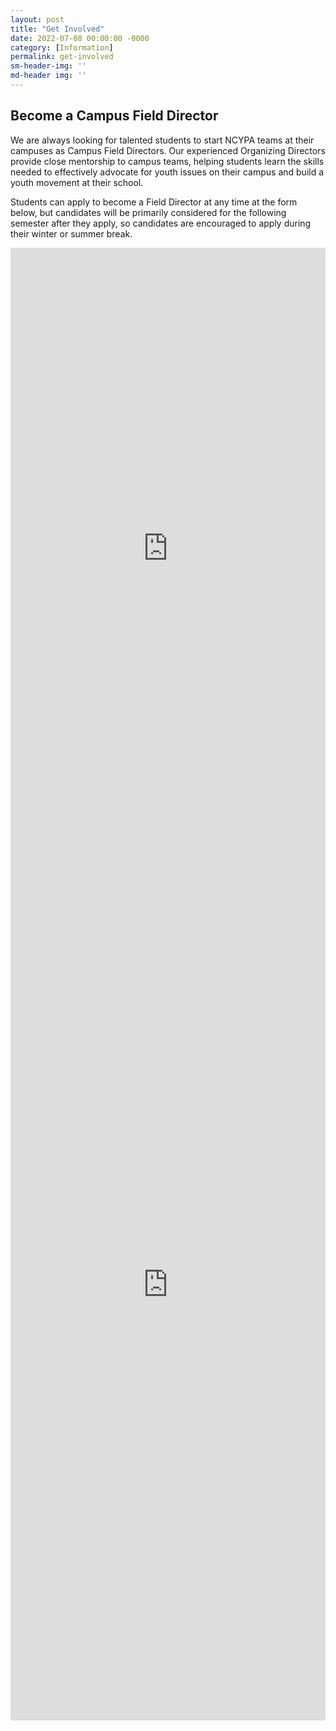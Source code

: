 ```yaml
---
layout: post
title: "Get Involved"
date: 2022-07-08 00:00:00 -0000
category: [Information]
permalink: get-involved
sm-header-img: ''
md-header img: ''
---
```


## Become a Campus Field Director
We are always looking for talented students to start NCYPA teams at their campuses as Campus Field Directors. Our experienced Organizing Directors provide close mentorship to campus teams, helping students learn the skills needed to effectively advocate for youth issues on their campus and build a youth movement at their school.

Students can apply to become a Field Director at any time at the form below, but candidates will be primarily considered for the following semester after they apply, so candidates are encouraged to apply during their winter or summer break.



<iframe src="https://docs.google.com/forms/d/e/1FAIpQLSdirKg5havotWp2KCw5m9nAfdApCesO9lVnJ5zc8SwXRuffxA/viewform?embedded=true" width="100%" height="962px" style="min-height:962px" frameborder="0" marginheight="0" marginwidth="0">Loading…</iframe>

<iframe src="https://docs.google.com/forms/d/e/1FAIpQLSdky8c8x5_ghsidNehuPCVkULOTI9zO71jnz32oO-MX1ZiCkQ/viewform?embedded=true" width="100%" height="1394px" style="min-height:1394px" frameborder="0" marginheight="0" marginwidth="0">Loading…</iframe>


<!--
## Stay in Touch
Sign up for our newsletter for updates on our work, petitions and protests you can support, and voting information.

<form class="rendered-form" action="https://docs.google.com/forms/u/0/d/e/1FAIpQLSdirKg5havotWp2KCw5m9nAfdApCesO9lVnJ5zc8SwXRuffxA/formResponse"  method="post" target="hidden_iframe" onsubmit="submitted=true;">
    <div class="row">
        <div class="formbuilder-text form-group field-entry-273742155 col-xs-12 col-md-5">
            <label for="entry-273742155" class="formbuilder-text-label">First Name
                <span class="formbuilder-required">*</span></label>
            <input type="text" class="form-control" name="entry.273742155" access="false" id="entry-273742155" required="required" aria-required="true">
        </div>
        <div class="formbuilder-text form-group field-entry-439177223 col-xs-12 col-md-5 col-md-offset-2">
            <label for="entry-439177223" class="formbuilder-text-label">Last Name
                <span class="formbuilder-required">*</span></label>
            <input type="text" class="form-control" name="entry.439177223" access="false" id="entry-439177223" required="required" aria-required="true">
        </div>
    </div>
    <div class="formbuilder-text form-group field-entry-1357238476 col-xs-12">
        <label for="entry-1357238476" class="formbuilder-text-label">Email<span class="formbuilder-required">*</span></label>
        <input type="text" class="form-control" name="entry.1357238476" access="false" id="entry-1357238476" required="required" aria-required="true">
    </div>
    <div class="formbuilder-text form-group field-entry-1357718099 col-xs-12">
        <label for="entry-1357718099" class="formbuilder-text-label">Phone Number
        </label>
        <input type="text" class="form-control" name="entry.1357718099" access="false" id="entry-1357718099">
    </div>
    <div class="formbuilder-button form-group field-button-1657311047983">
        <div class="wrapper">
            <button type="submit" class="button btn-default btn" name="button-1657311047983" access="false" style="default" id="button-1657311047983">Sign Up</button>
        </div>
    </div>
</form>

## CONTACT US
Sign up to volunteer, discuss a partnership opportunity, or otherwise get in touch. If you would like to volunteer, please include your school and year in school in your message.
<form class="rendered-form" action="https://docs.google.com/forms/u/0/d/e/1FAIpQLSdky8c8x5_ghsidNehuPCVkULOTI9zO71jnz32oO-MX1ZiCkQ/formResponse" method="post" target="hidden_iframe" onsubmit="submitted=true;">
    <div class="row">
        <div class="formbuilder-text form-group field-entry-99784865 col-xs-12 col-md-5">
            <label for="entry-99784865" class="formbuilder-text-label">First Name
                <span class="formbuilder-required">*</span></label>
            <input type="text" class="form-control" name="entry.99784865" access="false" id="entry-99784865" required="required" aria-required="true">
        </div>
        <div class="formbuilder-text form-group field-entry-821759239 col-xs-12 col-md-5 col-md-offset-2">
            <label for="entry-821759239" class="formbuilder-text-label">Last Name
                <span class="formbuilder-required">*</span></label>
            <input type="text" class="form-control" name="entry.821759239" access="false" id="entry-821759239" required="required" aria-required="true">
        </div>
    </div>
    <div class="formbuilder-text form-group field-entry-1411319312 col-xs-12">
        <label for="entry-1411319312" class="formbuilder-text-label">Email<span class="formbuilder-required">*</span></label>
        <input type="text" class="form-control" name="entry.1411319312" access="false" id="entry-1411319312" required="required" aria-required="true">
    </div>
    <div class="formbuilder-text form-group field-entry-315617697 col-xs-12">
        <label for="entry-315617697" class="formbuilder-text-label">Phone Number
        </label>
        <input type="text" class="form-control" name="entry.315617697" access="false" id="entry-315617697">
    </div>
        <div class="formbuilder-radio-group form-group field-entry-682612475">
        <label for="entry-682612475" class="formbuilder-radio-group-label">Subject<span class="formbuilder-required">*</span></label>
        <div class="radio-group">
            <div class="formbuilder-radio">
                <input name="entry.682612475" access="false" id="entry-682612475-0" required="required" aria-required="true" value="volunteer" type="radio" checked="checked">
                <label for="entry-682612475-0">Potential Volunteer</label>
            </div>
            <div class="formbuilder-radio">
                <input name="entry.682612475" access="false" id="entry-682612475-1" required="required" aria-required="true" value="partnership" type="radio">
                <label for="entry-682612475-1">Potential Partnership</label>
            </div>
            <div class="formbuilder-radio">
                <input name="entry.682612475" access="false" id="entry-682612475-2" required="required" aria-required="true" value="media" type="radio">
                <label for="entry-682612475-2">News or Media</label>
            </div>
            <div class="formbuilder-radio">
                <input name="entry.682612475" access="false" id="entry-682612475-3" required="required" aria-required="true" value="other" type="radio">
                <label for="entry-682612475-3">Other</label>
            </div>
        </div>
    </div>
    <div class="formbuilder-textarea form-group field-entry-1075764524">
        <label for="entry-1075764524" class="formbuilder-textarea-label">Message</label>
        <textarea type="textarea" placeholder="Please include some details relevant to your inquiry." class="form-control" name="entry.1075764524" access="false" id="entry-1075764524"></textarea>
    </div>
    <div class="formbuilder-button form-group field-button-1657311047983">
        <div class="wrapper">
            <button type="submit" class="button btn-default btn" name="button-1657311047983" access="false" style="default" id="button-1657311047983">Sign Up</button>
        </div>
    </div>
</form>

<script type="text/javascript">var submitted=false;</script>
<iframe name="hidden_iframe" id="hidden_iframe" style="display:none;" onload="if(submitted)  {window.location='{{ site.url }}{{ page.url }}';}"></iframe>-->